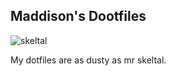 ## Maddison's Dootfiles

![skeltal](https://media.giphy.com/media/rp57esi23fSWA/giphy.gif)

My dotfiles are as dusty as mr skeltal.
